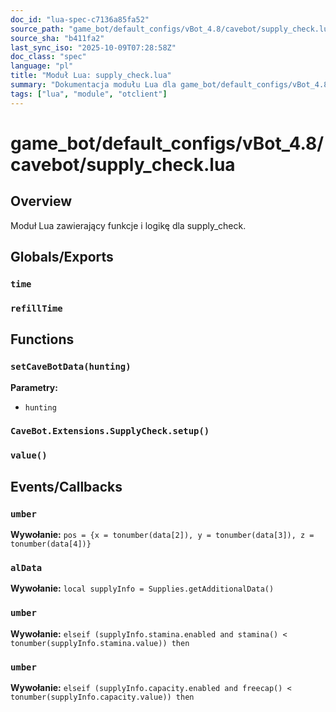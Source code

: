 ```yaml
---
doc_id: "lua-spec-c7136a85fa52"
source_path: "game_bot/default_configs/vBot_4.8/cavebot/supply_check.lua"
source_sha: "b411fa2"
last_sync_iso: "2025-10-09T07:28:58Z"
doc_class: "spec"
language: "pl"
title: "Moduł Lua: supply_check.lua"
summary: "Dokumentacja modułu Lua dla game_bot/default_configs/vBot_4.8/cavebot/supply_check.lua"
tags: ["lua", "module", "otclient"]
---
```


# game_bot/default_configs/vBot_4.8/cavebot/supply_check.lua

## Overview

Moduł Lua zawierający funkcje i logikę dla supply_check.

## Globals/Exports

### `time`

### `refillTime`

## Functions

### `setCaveBotData(hunting)`

**Parametry:**

- `hunting`

### `CaveBot.Extensions.SupplyCheck.setup()`

### `value()`

## Events/Callbacks

### `umber`

**Wywołanie:** `pos = {x = tonumber(data[2]), y = tonumber(data[3]), z = tonumber(data[4])}`

### `alData`

**Wywołanie:** `local supplyInfo = Supplies.getAdditionalData()`

### `umber`

**Wywołanie:** `elseif (supplyInfo.stamina.enabled and stamina() < tonumber(supplyInfo.stamina.value)) then`

### `umber`

**Wywołanie:** `elseif (supplyInfo.capacity.enabled and freecap() < tonumber(supplyInfo.capacity.value)) then`
